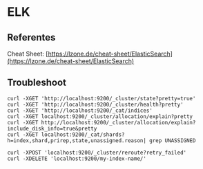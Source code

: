 # ELK

## Referentes

Cheat Sheet: [https://lzone.de/cheat-sheet/ElasticSearch](https://lzone.de/cheat-sheet/ElasticSearch)

## Troubleshoot

```text
curl -XGET 'http://localhost:9200/_cluster/state?pretty=true'
curl -XGET 'http://localhost:9200/_cluster/health?pretty'
curl -XGET 'http://localhost:9200/_cat/indices'
curl -XGET localhost:9200/_cluster/allocation/explain?pretty
curl -XGET http://localhost:9200/_cluster/allocation/explain?include_disk_info=true&pretty
curl -XGET localhost:9200/_cat/shards?h=index,shard,prirep,state,unassigned.reason| grep UNASSIGNED
```

```text
curl -XPOST 'localhost:9200/_cluster/reroute?retry_failed'
curl -XDELETE 'localhost:9200/my-index-name/'
```



